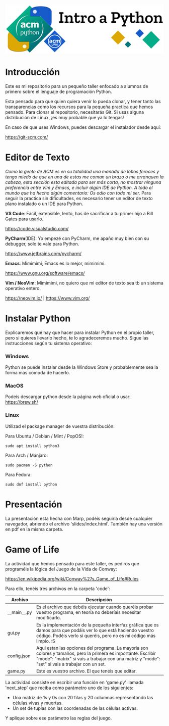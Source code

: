 ![Python Sig Intro Logo](./slides/img/banner.svg)


# Introducción
Este es mi repositorio para un pequeño taller enfocado a alumnos de primero sobre el lenguaje de programación Python.

Esta pensado para que quien quiera venir lo pueda clonar, y tener tanto las transparencias como los recursos para la pequeña practica que hemos pensado.
Para clonar el repositorio, necesitarás Git. Si usas alguna distribución de Linux, ¡es muy probable que ya lo tengas!

En caso de que uses Windows, puedes descargar el instalador desde aquí:

https://git-scm.com/


# Editor de Texto
*Como la gente de ACM es en su totalidad una manada de lobos feroces y tengo miedo de que en una de estas me coman un brazo o me arranquen la cabeza, esta sección esta editada para ser más corta, no mostrar ninguna preferencia entre Vim y Emacs, e incluir algún IDE de Python. A todo el mundo que ha hecho algún comentario: Os odio con todo mi ser.*
Para seguir la practica sin dificultades, es necesario tener un editor de texto plano instalado o un IDE para Python.

**VS Code**: Facil, extensible, lento, has de sacrificar a tu primer hijo a Bill Gates para usarlo.

https://code.visualstudio.com/

**PyCharm**(IDE): Yo empezé con PyCharm, me apaño muy bien con su debugger, solo te vale para Python.

https://www.jetbrains.com/pycharm/

**Emacs**: Mimimimi, Emacs es lo mejor, mimimimi.

https://www.gnu.org/software/emacs/

**Vim / NeoVim**: Mimimimi, no quiero que mi editor de texto sea tb un sistema operativo entero.

https://neovim.io/    |    https://www.vim.org/


# Instalar Python
Explicaremos qué hay que hacer para instalar Python en el propio taller, pero si quieres llevarlo hecho, te lo agradeceremos mucho. Sigue las instrucciones según tu sistema operativo:

### Windows

Python se puede instalar desde la Windows Store y probablemente sea la forma más comoda de hacerlo.

### MacOS

Podeis descargar python desde la página web oficial o usar: https://brew.sh/

### Linux
Utilizad el package manager de vuestra distribución:

Para Ubuntu / Debian / Mint / PopOS!:
```
sudo apt install python3
```
Para Arch / Manjaro:
```
sudo pacman -S python
```
Para Fedora:
```
sudo dnf install python
```


# Presentación
La presentación esta hecha con Marp, podéis seguirla desde cualquier navegador, abriendo el archivo 'slides/index.html'. También hay una versión en pdf en la misma carpeta.


# Game of Life
La actividad que hemos pensado para este taller, es pediros que programéis la lógica del Juego de la Vida de Conway:

https://en.wikipedia.org/wiki/Conway%27s_Game_of_Life#Rules

Para ello, tenéis tres archivos en la carpeta 'code':

Archivo | Descripción
------- | -----------
\_\_main\_\_.py | Es el archivo que debéis ejecutar cuando queréis probar vuestro programa, en teoría no deberíais necesitar modificarlo.
gui.py | Es la implementación de la pequeña interfaz gráfica que os damos para que podáis ver lo que está haciendo vuestro código. Podéis verlo si queréis, pero no es mi código más limpio. :S
config.json | Aqui estan las opciones del programa. La mayoria son colores y tamaños, pero la primera es importante. Escribir "mode": "matrix" si vais a trabajar con una matriz y "mode": "set" si vais a trabajar con un set.
game.py | Este es vuestro archivo. El que tenéis que editar.

La actividad consiste en escribir una función en 'game.py' llamada 'next_step' que reciba como parámetro uno de los siguientes:
- Una matriz de 1s y 0s con 20 filas y 20 columnas representando las células vivas y muertas.
- Un set de tuplas con las coordenadas de las células activas.

Y aplique sobre ese parámetro las reglas del juego.
